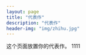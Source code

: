 ```yaml
---
layout: page
title: "代表作"
description: "代表作"
header-img: "img/zhihu.jpg"
---
```


这个页面放置你的代表作。
1111






